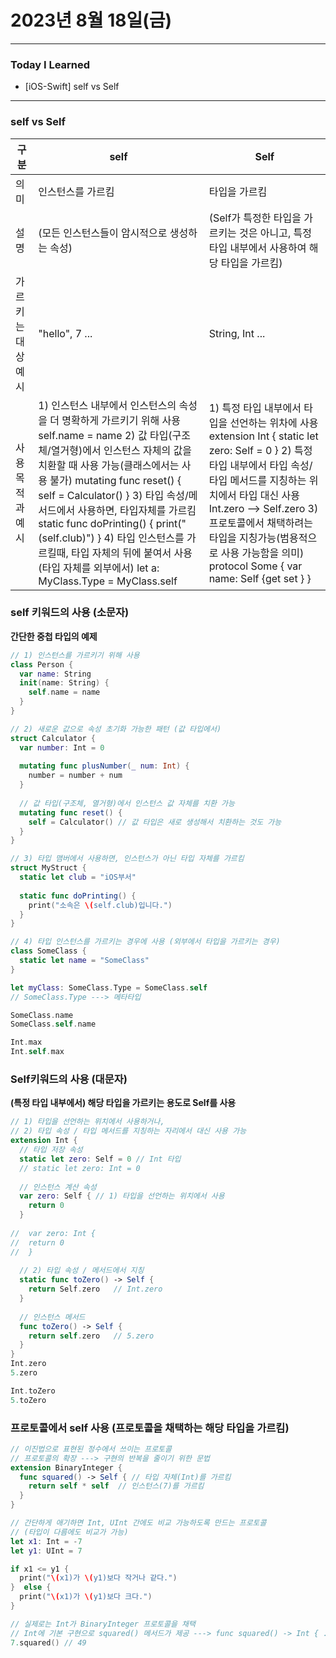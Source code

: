 # 2023년 8월 18일(금)

----

### Today I Learned 

- [iOS-Swift] self vs Self

---

### self vs Self

| 구분               | self                                                         | Self                                                         |
| ------------------ | ------------------------------------------------------------ | ------------------------------------------------------------ |
| 의미               | 인스턴스를 가르킴                                            | 타입을 가르킴                                                |
| 설명               | (모든 인스턴스들이 암시적으로 생성하는 속성)                 | (Self가 특정한 타입을 가르키는 것은 아니고, 특정 타입 내부에서 사용하여 해당 타입을 가르킴) |
| 가르키는 대상 예시 | "hello", 7 ...                                               | String, Int ...                                              |
| 사용 목적과 예시   | 1) 인스턴스 내부에서 인스턴스의 속성을 더 명확하게 가르키기 위해 사용 self.name = name  2) 값 타입(구조체/열거형)에서 인스턴스 자체의 값을 치환할 때 사용 가능(클래스에서는 사용 불가) mutating func reset() { self = Calculator() }  3) 타입 속성/메서드에서 사용하면, 타입자체를 가르킴 static func doPrinting() { print("(self.club)") }  4) 타입 인스턴스를 가르킬때, 타입 자체의 뒤에 붙여서 사용(타입 자체를 외부에서) let a: MyClass.Type = MyClass.self | 1) 특정 타입 내부에서 타입을 선언하는 위차에 사용 extension Int { static let zero: Self = 0 }  2) 특정 타입 내부에서 타입 속성/타입 메서드를 지칭하는 위치에서 타입 대신 사용 Int.zero --> Self.zero  3) 프로토콜에서 채택하려는 타입을 지칭가능(범용적으로 사용 가능함을 의미) protocol Some { var name: Self {get set } } |

### self 키워드의 사용 (소문자)

**간단한 중첩 타입의 예제**

```swift
// 1) 인스턴스를 가르키기 위해 사용 
class Person {
  var name: String
  init(name: String) {
    self.name = name 
  }
}

// 2) 새로운 값으로 속성 초기화 가능한 패턴 (값 타입에서)
struct Calculator {
  var number: Int = 0
  
  mutating func plusNumber(_ num: Int) {
    number = number + num
  }
  
  // 값 타입(구조체, 열거형)에서 인스턴스 값 자체를 치환 가능 
  mutating func reset() {
    self = Calculator() // 값 타입은 새로 생성해서 치환하는 것도 가능 
  }
}

// 3) 타입 맴버에서 사용하면, 인스턴스가 아닌 타입 자체를 가르킴 
struct MyStruct {
  static let club = "iOS부서"
  
  static func doPrinting() {
    print("소속은 \(self.club)입니다.")
  }
}

// 4) 타입 인스턴스를 가르키는 경우에 사용 (외부에서 타입을 가르키는 경우)
class SomeClass {
  static let name = "SomeClass"
}

let myClass: SomeClass.Type = SomeClass.self 
// SomeClass.Type ---> 메타타입 

SomeClass.name 
SomeClass.self.name 

Int.max
Int.self.max 
```

### Self키워드의 사용 (대문자)

**(특정 타입 내부에서) 해당 타입을 가르키는 용도로 Self를 사용**

```swift
// 1) 타입을 선언하는 위치에서 사용하거나, 
// 2) 타입 속성 / 타입 메서드를 지칭하는 자리에서 대신 사용 가능 
extension Int {
  // 타입 저장 속성 
  static let zero: Self = 0 // Int 타입 
  // static let zero: Int = 0 
  
  // 인스턴스 계산 속성 
  var zero: Self { // 1) 타입을 선언하는 위치에서 사용 
    return 0 
  }
  
//  var zero: Int {
//  return 0 
//  }
  
  // 2) 타입 속성 / 메서드에서 지칭 
  static func toZero() -> Self {
    return Self.zero   // Int.zero
  }
  
  // 인스턴스 메서드 
  func toZero() -> Self {
    return self.zero   // 5.zero
  }
}
Int.zero
5.zero

Int.toZero
5.toZero
```

### 프로토콜에서 self 사용 (프로토콜을 채택하는 해당 타입을 가르킴)

```swift
// 이진법으로 표현된 정수에서 쓰이는 프로토콜 
// 프로토콜의 확장 ---> 구현의 반복을 줄이기 위한 문법 
extension BinaryInteger {
  func squared() -> Self { // 타입 자체(Int)를 가르킴 
    return self * self  // 인스턴스(7)를 가르킴 
  }
}

// 간단하게 애기하면 Int, UInt 간에도 비교 가능하도록 만드는 프로토콜 
// (타입이 다름에도 비교가 가능) 
let x1: Int = -7
let y1: UInt = 7 

if x1 <= y1 {
  print("\(x1)가 \(y1)보다 작거나 같다.")
}  else {
  print("\(x1)가 \(y1)보다 크다.")
}

// 실제로는 Int가 BinaryInteger 프로토콜을 채택
// Int에 기본 구현으로 squared() 메서드가 제공 ---> func squared() -> Int { .. }
7.squared() // 49
```